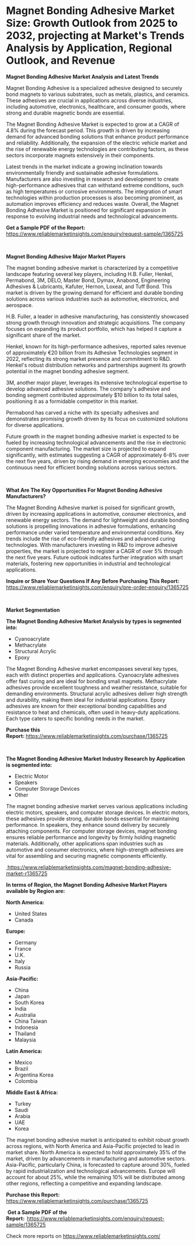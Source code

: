 <p><h1>Magnet Bonding Adhesive Market Size: Growth Outlook from 2025 to 2032, projecting at Market's Trends Analysis by Application, Regional Outlook, and Revenue</h1></p><p><strong>Magnet Bonding Adhesive Market Analysis and Latest Trends</strong></p>
<p><p>Magnet Bonding Adhesive is a specialized adhesive designed to securely bond magnets to various substrates, such as metals, plastics, and ceramics. These adhesives are crucial in applications across diverse industries, including automotive, electronics, healthcare, and consumer goods, where strong and durable magnetic bonds are essential.</p><p>The Magnet Bonding Adhesive Market is expected to grow at a CAGR of 4.8% during the forecast period. This growth is driven by increasing demand for advanced bonding solutions that enhance product performance and reliability. Additionally, the expansion of the electric vehicle market and the rise of renewable energy technologies are contributing factors, as these sectors incorporate magnets extensively in their components.</p><p>Latest trends in the market indicate a growing inclination towards environmentally friendly and sustainable adhesive formulations. Manufacturers are also investing in research and development to create high-performance adhesives that can withstand extreme conditions, such as high temperatures or corrosive environments. The integration of smart technologies within production processes is also becoming prominent, as automation improves efficiency and reduces waste. Overall, the Magnet Bonding Adhesive Market is positioned for significant expansion in response to evolving industrial needs and technological advancements.</p></p>
<p><strong>Get a Sample PDF of the Report:&nbsp;</strong> <a href="https://www.reliablemarketinsights.com/enquiry/request-sample/1365725?utm_campaign=3498&utm_medium=2&utm_source=Github&utm_content=ia&utm_term=22032025&utm_id=magnet-bonding-adhesive">https://www.reliablemarketinsights.com/enquiry/request-sample/1365725</a></p>
<p>&nbsp;</p>
<p><strong>Magnet Bonding Adhesive Major Market Players</strong></p>
<p><p>The magnet bonding adhesive market is characterized by a competitive landscape featuring several key players, including H.B. Fuller, Henkel, Permabond, 3M, DELO, Master Bond, Dymax, Anabond, Engineering Adhesives & Lubricants, Kafuter, Hernon, Loxeal, and Tuff Bond. This market is driven by the growing demand for efficient and durable bonding solutions across various industries such as automotive, electronics, and aerospace.</p><p>H.B. Fuller, a leader in adhesive manufacturing, has consistently showcased strong growth through innovation and strategic acquisitions. The company focuses on expanding its product portfolio, which has helped it capture a significant share of the market.</p><p>Henkel, known for its high-performance adhesives, reported sales revenue of approximately €20 billion from its Adhesive Technologies segment in 2022, reflecting its strong market presence and commitment to R&D. Henkel's robust distribution networks and partnerships augment its growth potential in the magnet bonding adhesive segment.</p><p>3M, another major player, leverages its extensive technological expertise to develop advanced adhesive solutions. The company's adhesive and bonding segment contributed approximately $10 billion to its total sales, positioning it as a formidable competitor in this market.</p><p>Permabond has carved a niche with its specialty adhesives and demonstrates promising growth driven by its focus on customized solutions for diverse applications.</p><p>Future growth in the magnet bonding adhesive market is expected to be fueled by increasing technological advancements and the rise in electronic component manufacturing. The market size is projected to expand significantly, with estimates suggesting a CAGR of approximately 6-8% over the next five years, driven by rising demand in emerging economies and the continuous need for efficient bonding solutions across various sectors.</p></p>
<p>&nbsp;</p>
<p><strong>What Are The Key Opportunities For Magnet Bonding Adhesive Manufacturers?</strong></p>
<p><p>The Magnet Bonding Adhesive market is poised for significant growth, driven by increasing applications in automotive, consumer electronics, and renewable energy sectors. The demand for lightweight and durable bonding solutions is propelling innovations in adhesive formulations, enhancing performance under varied temperature and environmental conditions. Key trends include the rise of eco-friendly adhesives and advanced curing technologies. With manufacturers investing in R&D to improve adhesive properties, the market is projected to register a CAGR of over 5% through the next five years. Future outlook indicates further integration with smart materials, fostering new opportunities in industrial and technological applications.</p></p>
<p><strong>Inquire or Share Your Questions If Any Before Purchasing This Report:</strong> <a href="https://www.reliablemarketinsights.com/enquiry/pre-order-enquiry/1365725?utm_campaign=3498&utm_medium=2&utm_source=Github&utm_content=ia&utm_term=22032025&utm_id=magnet-bonding-adhesive">https://www.reliablemarketinsights.com/enquiry/pre-order-enquiry/1365725</a></p>
<p>&nbsp;</p>
<p><strong>Market Segmentation</strong></p>
<p><strong>The Magnet Bonding Adhesive Market Analysis by types is segmented into:</strong></p>
<p><ul><li>Cyanoacrylate</li><li>Methacrylate</li><li>Structural Acrylic</li><li>Epoxy</li></ul></p>
<p><p>The Magnet Bonding Adhesive market encompasses several key types, each with distinct properties and applications. Cyanoacrylate adhesives offer fast curing and are ideal for bonding small magnets. Methacrylate adhesives provide excellent toughness and weather resistance, suitable for demanding environments. Structural acrylic adhesives deliver high strength and durability, making them ideal for industrial applications. Epoxy adhesives are known for their exceptional bonding capabilities and resistance to heat and chemicals, often used in heavy-duty applications. Each type caters to specific bonding needs in the market.</p></p>
<p><strong>Purchase this Report:&nbsp;</strong><a href="https://www.reliablemarketinsights.com/purchase/1365725?utm_campaign=3498&utm_medium=2&utm_source=Github&utm_content=ia&utm_term=22032025&utm_id=magnet-bonding-adhesive">https://www.reliablemarketinsights.com/purchase/1365725</a></p>
<p>&nbsp;</p>
<p><strong>The Magnet Bonding Adhesive Market Industry Research by Application is segmented into:</strong></p>
<p><ul><li>Electric Motor</li><li>Speakers</li><li>Computer Storage Devices</li><li>Other</li></ul></p>
<p><p>The magnet bonding adhesive market serves various applications including electric motors, speakers, and computer storage devices. In electric motors, these adhesives provide strong, durable bonds essential for maintaining performance. In speakers, they enhance sound delivery by securely attaching components. For computer storage devices, magnet bonding ensures reliable performance and longevity by firmly holding magnetic materials. Additionally, other applications span industries such as automotive and consumer electronics, where high-strength adhesives are vital for assembling and securing magnetic components efficiently.</p></p>
<p><a href="https://www.reliablemarketinsights.com/magnet-bonding-adhesive-market-r1365725?utm_campaign=3498&utm_medium=2&utm_source=Github&utm_content=ia&utm_term=22032025&utm_id=magnet-bonding-adhesive">&nbsp;https://www.reliablemarketinsights.com/magnet-bonding-adhesive-market-r1365725</a></p>
<p><strong>In terms of Region, the Magnet Bonding Adhesive Market Players available by Region are:</strong></p>
<p>
    <p> <strong> North America: </strong>
        <ul>
            <li>United States</li>
            <li>Canada</li>
        </ul>
        </p> 
    <p> <strong> Europe: </strong>
        <ul>
            <li>Germany</li>
            <li>France</li>
            <li>U.K.</li>
            <li>Italy</li>
            <li>Russia</li>
        </ul>
        </p> 
    <p> <strong> Asia-Pacific: </strong>
        <ul>
            <li>China</li>
            <li>Japan</li>
            <li>South Korea</li>
            <li>India</li>
            <li>Australia</li>
            <li>China Taiwan</li>
            <li>Indonesia</li>
            <li>Thailand</li>
            <li>Malaysia</li>
        </ul>
        </p> 
    <p> <strong> Latin America: </strong>
        <ul>
            <li>Mexico</li>
            <li>Brazil</li>
            <li>Argentina Korea</li>
            <li>Colombia</li>
        </ul>
        </p> 
    <p> <strong> Middle East & Africa: </strong>
        <ul>
            <li>Turkey</li>
            <li>Saudi</li>
            <li>Arabia</li>
            <li>UAE</li>
            <li>Korea</li>
        </ul>
    </p>
    </p>
<p><p>The magnet bonding adhesive market is anticipated to exhibit robust growth across regions, with North America and Asia-Pacific projected to lead in market share. North America is expected to hold approximately 35% of the market, driven by advancements in manufacturing and automotive sectors. Asia-Pacific, particularly China, is forecasted to capture around 30%, fueled by rapid industrialization and technological advancements. Europe will account for about 25%, while the remaining 10% will be distributed among other regions, reflecting a competitive and expanding landscape.</p></p>
<p><strong>Purchase this Report: </strong><a href="https://www.reliablemarketinsights.com/purchase/1365725?utm_campaign=3498&utm_medium=2&utm_source=Github&utm_content=ia&utm_term=22032025&utm_id=magnet-bonding-adhesive">https://www.reliablemarketinsights.com/purchase/1365725</a></p>
<p>&nbsp;<strong>Get a Sample PDF of the Report:&nbsp;&nbsp;</strong><a href="https://www.reliablemarketinsights.com/enquiry/request-sample/1365725?utm_campaign=3498&utm_medium=2&utm_source=Github&utm_content=ia&utm_term=22032025&utm_id=magnet-bonding-adhesive">https://www.reliablemarketinsights.com/enquiry/request-sample/1365725</a></p>
<p><strong></strong></p>
<p>Check more reports on <a href="https://www.reliablemarketinsights.com/?utm_campaign=3498&utm_medium=2&utm_source=Github&utm_content=ia&utm_term=22032025&utm_id=magnet-bonding-adhesive">https://www.reliablemarketinsights.com/</a></p>